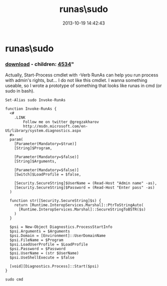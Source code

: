 ﻿---
pid:            4533
parent:         0
children:       4534
poster:         greg zakharov
title:          runas\sudo
date:           2013-10-19 14:42:43
format:         posh
---

# runas\sudo

### [download](4533.ps1) - children: [4534](4534.md)"

Actually, Start-Process cmdlet with -Verb RunAs can help you run process with admin's rights, but... I do not like this cmdlet. I wanna something useable, so I wrote a prototype of something that looks like runas in cmd (or sudo in bash).

```posh
Set-Alias sudo Invoke-RunAs

function Invoke-RunAs {
  <#
    .LINK
        Follow me on twitter @gregzakharov
        http://msdn.microsoft.com/en-US/library/system.diagnostics.aspx
  #>
  param(
    [Parameter(Mandatory=$true)]
    [String]$Program,
    
    [Parameter(Mandatory=$false)]
    [String]$Arguments,
    
    [Parameter(Mandatory=$false)]
    [Switch]$LoadProfile = $false,
    
    [Security.SecureString]$UserName = (Read-Host "Admin name" -as),
    [Security.SecureString]$Password = (Read-Host "Enter pass" -as)
  )
  
  function str([Security.SecureString]$s) {
    return [Runtime.InteropServices.Marshal]::PtrToStringAuto(
      [Runtime.InteropServices.Marshal]::SecureStringToBSTR($s)
    )
  }
  
  $psi = New-Object Diagnostics.ProcessStartInfo
  $psi.Arguments = $Arguments
  $psi.Domain = [Environment]::UserDomainName
  $psi.FileName = $Program
  $psi.LoadUserProfile = $LoadProfile
  $psi.Password = $Password
  $psi.UserName = (str $UserName)
  $psi.UseShellExecute = $false
  
  [void][Diagnostics.Process]::Start($psi)
}

sudo cmd
```
